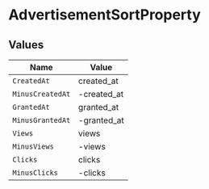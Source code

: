 # AdvertisementSortProperty


## Values

| Name             | Value            |
| ---------------- | ---------------- |
| `CreatedAt`      | created_at       |
| `MinusCreatedAt` | -created_at      |
| `GrantedAt`      | granted_at       |
| `MinusGrantedAt` | -granted_at      |
| `Views`          | views            |
| `MinusViews`     | -views           |
| `Clicks`         | clicks           |
| `MinusClicks`    | -clicks          |